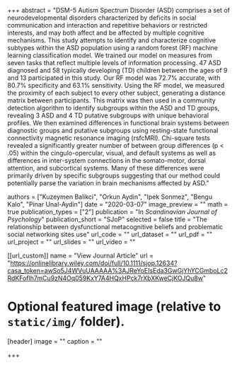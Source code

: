 +++
abstract = "DSM-5 Autism Spectrum Disorder (ASD) comprises a set of neurodevelopmental disorders characterized by deficits in social communication and interaction and repetitive behaviors or restricted interests, and may both affect and be affected by multiple cognitive mechanisms. This study attempts to identify and characterize cognitive subtypes within the ASD population using a random forest (RF) machine learning classification model. We trained our model on measures from seven tasks that reflect multiple levels of information processing. 47 ASD diagnosed and 58 typically developing (TD) children between the ages of 9 and 13 participated in this study. Our RF model was 72.7% accurate, with 80.7% specificity and 63.1% sensitivity. Using the RF model, we measured the proximity of each subject to every other subject, generating a distance matrix between participants. This matrix was then used in a community detection algorithm to identify subgroups within the ASD and TD groups, revealing 3 ASD and 4 TD putative subgroups with unique behavioral profiles. We then examined differences in functional brain systems between diagnostic groups and putative subgroups using resting-state functional connectivity magnetic resonance imaging (rsfcMRI). Chi-square tests revealed a significantly greater number of between group differences (p < .05) within the cingulo-opercular, visual, and default systems as well as differences in inter-system connections in the somato-motor, dorsal attention, and subcortical systems. Many of these differences were primarily driven by specific subgroups suggesting that our method could potentially parse the variation in brain mechanisms affected by ASD."

authors = ["Kuzeymen Balikci", "Orkun Aydin", "Ipek Sonmez", "Bengu Kalo", "Pinar Unal-Aydin"]
date = "2020-03-07"
image_preview = ""
math = true
publication_types = ["2"]
publication = "In *Scandinavian Journal of Psychology*"
publication_short = "SJoP"
selected = false
title = "The relationship between dysfunctional metacognitive beliefs and problematic social networking sites use"
url_code = ""
url_dataset = ""
url_pdf = ""
url_project = ""
url_slides = ""
url_video = ""

[[url_custom]]
name = "View Journal Article"
url = "https://onlinelibrary.wiley.com/doi/full/10.1111/sjop.12634?casa_token=awSo5J4WVuUAAAAA%3AJReYoEIsEda3GwGjYhYCGmboLc2RdKFoflh7mCu9zN4Oq059KxY7A4HQxHPck7rXbXKweCjKOJQu8w"

# Optional featured image (relative to `static/img/` folder).
[header]
image = ""
caption = ""

+++
